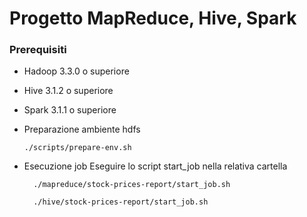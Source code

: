 # Progetto MapReduce, Hive, Spark

### Prerequisiti
  - Hadoop 3.3.0 o superiore
  - Hive 3.1.2 o superiore
  - Spark 3.1.1 o superiore

- Preparazione ambiente hdfs
  ````
  ./scripts/prepare-env.sh
  ````
- Esecuzione job
  Eseguire lo script start_job nella relativa cartella
  ````
    ./mapreduce/stock-prices-report/start_job.sh
  ````
  ````
    ./hive/stock-prices-report/start_job.sh
  ````
  
